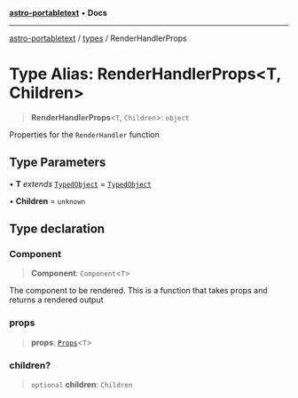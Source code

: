 [**astro-portabletext**](../../README.md) • **Docs**

***

[astro-portabletext](../../README.md) / [types](../README.md) / RenderHandlerProps

# Type Alias: RenderHandlerProps\<T, Children\>

> **RenderHandlerProps**\<`T`, `Children`\>: `object`

Properties for the `RenderHandler` function

## Type Parameters

• **T** *extends* [`TypedObject`](../interfaces/TypedObject.md) = [`TypedObject`](../interfaces/TypedObject.md)

• **Children** = `unknown`

## Type declaration

### Component

> **Component**: `Component`\<`T`\>

The component to be rendered. This is a function that takes props and returns a rendered output

### props

> **props**: [`Props`](../interfaces/Props.md)\<`T`\>

### children?

> `optional` **children**: `Children`
